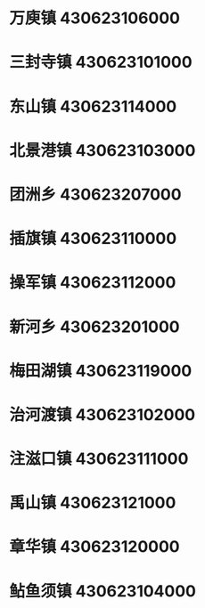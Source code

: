 # 万庾镇 430623106000
# 三封寺镇 430623101000
# 东山镇 430623114000
# 北景港镇 430623103000
# 团洲乡 430623207000
# 插旗镇 430623110000
# 操军镇 430623112000
# 新河乡 430623201000
# 梅田湖镇 430623119000
# 治河渡镇 430623102000
# 注滋口镇 430623111000
# 禹山镇 430623121000
# 章华镇 430623120000
# 鲇鱼须镇 430623104000
